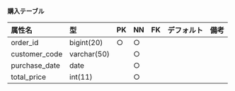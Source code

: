 **購入テーブル**

|属性名|型|PK|NN|FK|デフォルト|備考|
|:---|:---|:---|:---|:---|:---|:---|
|order_id|bigint(20)|○|○||||
|customer_code|varchar(50)||○||||
|purchase_date|date||○||||
|total_price|int(11)||○||||
